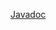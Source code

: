 [Javadoc](https://javadoc.io/doc/org.nasdanika.core/maven/latest/org.nasdanika.maven/module-summary.html)